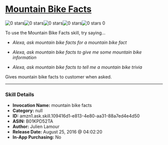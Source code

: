 # [Mountain Bike Facts](http://alexa.amazon.com/#skills/amzn1.ask.skill.109416d1-e813-4e80-aa31-88a7ed4e4d50)
![0 stars](../../images/ic_star_border_black_18dp_1x.png)![0 stars](../../images/ic_star_border_black_18dp_1x.png)![0 stars](../../images/ic_star_border_black_18dp_1x.png)![0 stars](../../images/ic_star_border_black_18dp_1x.png)![0 stars](../../images/ic_star_border_black_18dp_1x.png) 0

To use the Mountain Bike Facts skill, try saying...

* *Alexa, ask mountain bike facts for a mountain bike fact*

* *Alexa, ask mountain bike facts to give me some mountain bike information*

* *Alexa, ask mountain bike facts to tell me a mountain bike trivia*

Gives mountain bike facts to customer when asked.

***

### Skill Details

* **Invocation Name:** mountain bike facts
* **Category:** null
* **ID:** amzn1.ask.skill.109416d1-e813-4e80-aa31-88a7ed4e4d50
* **ASIN:** B01KPD52TA
* **Author:** Julien Lamour
* **Release Date:** August 25, 2016 @ 04:02:20
* **In-App Purchasing:** No

